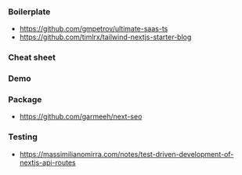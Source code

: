 ### Boilerplate 

- https://github.com/gmpetrov/ultimate-saas-ts
- https://github.com/timlrx/tailwind-nextjs-starter-blog

### Cheat sheet 

### Demo 


### Package 

- https://github.com/garmeeh/next-seo

### Testing 

- https://massimilianomirra.com/notes/test-driven-development-of-nextjs-api-routes